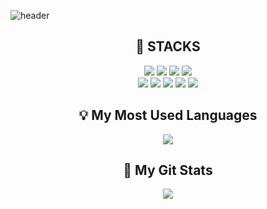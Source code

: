 
![header](https://capsule-render.vercel.app/api?type=waving&color=auto&height=300&section=header&text=EunbinLee&fontColor=auto&fontSize=70)
<div align="center"><h2>🌈 STACKS</h2></div>
<div align="center">
  <img src="https://img.shields.io/badge/Java-007396?style=flat-square&logo=Java&logoColor=white"/>
  <img src="https://img.shields.io/badge/Spring-6DB33F?style=flat-square&logo=Spring&logoColor=white"/>
  <img src="https://img.shields.io/badge/HTML5-E34F26?style=flat-square&logo=HTML5&logoColor=white"/>
  <img src="https://img.shields.io/badge/CSS3-1572B6?style=flat-square&logo=CSS3&logoColor=white"/></br>
  <img src="https://img.shields.io/badge/JavaScript-F7DF1E?style=flatsquare&logo=JavaScript&logoColor=white"/>
  <img src="https://img.shields.io/badge/Oracle-F80000?style=flat-square&logo=Oracle&logoColor=white"/>
  <img src="https://img.shields.io/badge/Apache Tomcat-F8DC75?style=flat-square&logo=ApacheTomcat&logoColor=black"/>
  <img src="https://img.shields.io/badge/Bootstrap-7952B3?style=flat-square&logo=Bootstrap&logoColor=white"/>
  <img src="https://img.shields.io/badge/GitHub-181717?style=flat-square&logo=GitHub&logoColor=white"/>
</div>
  
<div align="center">
  <h2>💡 My Most Used Languages</h2>
  <a href="https://github.com/eunbin55">
    <img src="https://github-readme-stats.vercel.app/api/top-langs/?username=eunbin55&layout=compact&hide_title=${타이틀숨김}"/>
  </a>
  <h2>🎈 My Git Stats</h2>
  <a href="https://github.com/eunbin55">
    <img src="https://github-readme-stats.vercel.app/api?username=eunbin55&hide_title=${타이틀숨김}"/>
  </a>
</div>
